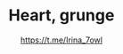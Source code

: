 ---
title: Heart, grunge
description: Badge or magnet. 32 mm, handmade
author: https://t.me/Irina_7owl
cost: 3000₸
---